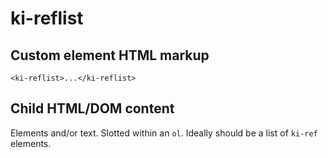 # ki-reflist

## Custom element HTML markup

```
<ki-reflist>...</ki-reflist>
```

## Child HTML/DOM content

Elements and/or text. Slotted within an `ol`. Ideally should be a list of `ki-ref` elements.
